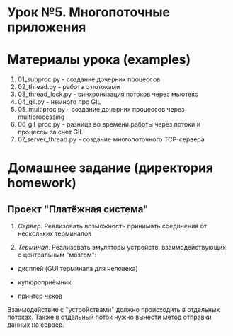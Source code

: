 # Урок №5. Многопоточные приложения

# Материалы урока (examples)
1. 01_subproc.py - создание дочерних процессов
2. 02_thread.py - работа с потоками
3. 03_thread_lock.py - синхронизация потоков через мьютекс
4. 04_gil.py - немного про GIL
5. 05_multiproc.py - создание дочерних процессов через multiprocessing
6. 06_gil_proc.py - разница во времени работы через потоки и процессы за счет GIL
7. 07_server_thread.py - создание многопоточного TCP-сервера


# Домашнее задание (директория homework)
## Проект "Платёжная система"

1. *Сервер*. Реализовать возможность принимать соединения от нескольких терминалов

2. *Терминал*. Реализовать эмуляторы устройств, взаимодействующих с центральным "мозгом":

* дисплей (GUI терминала для человека)

* купюроприёмник

* принтер чеков

Взаимодействие с "устройствами" должно происходить в отдельных потоках. Также в отдельный поток нужно вынести метод отправки данных на сервер.
